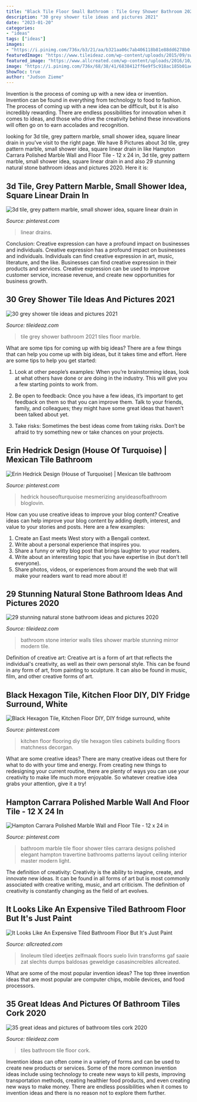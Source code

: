 ```yaml
---
title: "Black Tile Floor Small Bathroom : Tile Grey Shower Bathroom 2021 Tiles Floor Marble"
description: "30 grey shower tile ideas and pictures 2021"
date: "2023-01-20"
categories:
- "ideas"
tags: ["ideas"]
images:
- "https://i.pinimg.com/736x/b3/21/aa/b321aa06c7ab406118b81e88dd6278b0--bathroom-tile-designs-bathroom-layout.jpg"
featuredImage: "https://www.tileideaz.com/wp-content/uploads/2015/09/sweet-interior-design-of-small-bathroom-cream-stone-shower-area-walls-ceiling-pendant-lighting-stone-wall-bathroom-bathroom-stunning-stone-wall-bathroom-design-inspiration.jpg"
featured_image: "https://www.allcreated.com/wp-content/uploads/2016/10/desktop-1474897883.jpg"
image: "https://i.pinimg.com/736x/68/38/41/6838412ff6e9f5c918ac185b01ae1fcb--house-of-turquoise-my-house.jpg"
ShowToc: true
author: "Judson Zieme"
---
```



Invention is the process of coming up with a new idea or invention. Invention can be found in everything from technology to food to fashion. The process of coming up with a new idea can be difficult, but it is also incredibly rewarding. There are endless possibilities for innovation when it comes to ideas, and those who drive the creativity behind these innovations will often go on to earn accolades and recognition.

	

		
looking for 3d tile, grey pattern marble, small shower idea, square linear drain in you've visit to the right page. We have 8 Pictures about 3d tile, grey pattern marble, small shower idea, square linear drain in like Hampton Carrara Polished Marble Wall and Floor Tile - 12 x 24 in, 3d tile, grey pattern marble, small shower idea, square linear drain in and also 29 stunning natural stone bathroom ideas and pictures 2020. Here it is:
		
    
## 3d Tile, Grey Pattern Marble, Small Shower Idea, Square Linear Drain In

<img loading=lazy src="https://i.pinimg.com/736x/cb/79/07/cb790708241aa21c41860b68e4c115c0.jpg" onerror="this.onerror=null;this.src='https://tse2.mm.bing.net/th?id=OIP.V3R51JFE2glgFq5WgM3cKAHaJ3&amp;pid=15.1';" alt="3d tile, grey pattern marble, small shower idea, square linear drain in">

_Source: pinterest.com_

>linear drains. 

	

Conclusion: Creative expression can have a profound impact on businesses and individuals.
Creative expression has a profound impact on businesses and individuals. Individuals can find creative expression in art, music, literature, and the like. Businesses can find creative expression in their products and services. Creative expression can be used to improve customer service, increase revenue, and create new opportunities for business growth.

    
## 30 Grey Shower Tile Ideas And Pictures 2021

<img loading=lazy src="https://www.tileideaz.com/wp-content/uploads/2015/08/1817.jpg" onerror="this.onerror=null;this.src='https://tse4.mm.bing.net/th?id=OIP.y7NCK9oLEy7LP6d8CMWudQHaLH&amp;pid=15.1';" alt="30 grey shower tile ideas and pictures 2021">

_Source: tileideaz.com_

>tile grey shower bathroom 2021 tiles floor marble. 

	

What are some tips for coming up with big ideas?
There are a few things that can help you come up with big ideas, but it takes time and effort. Here are some tips to help you get started:
1. Look at other people’s examples: When you’re brainstorming ideas, look at what others have done or are doing in the industry. This will give you a few starting points to work from.

2. Be open to feedback: Once you have a few ideas, it’s important to get feedback on them so that you can improve them. Talk to your friends, family, and colleagues; they might have some great ideas that haven’t been talked about yet.

3. Take risks: Sometimes the best ideas come from taking risks. Don’t be afraid to try something new or take chances on your projects.

    
## Erin Hedrick Design (House Of Turquoise) | Mexican Tile Bathroom

<img loading=lazy src="https://i.pinimg.com/736x/68/38/41/6838412ff6e9f5c918ac185b01ae1fcb--house-of-turquoise-my-house.jpg" onerror="this.onerror=null;this.src='https://tse4.mm.bing.net/th?id=OIP.1syFKZqfA-qkJ047PwRBigHaLH&amp;pid=15.1';" alt="Erin Hedrick Design (House of Turquoise) | Mexican tile bathroom">

_Source: pinterest.com_

>hedrick houseofturquoise mesmerizing anyideasofbathroom bloglovin. 

	

How can you use creative ideas to improve your blog content?
Creative ideas can help improve your blog content by adding depth, interest, and value to your stories and posts. Here are a few examples:
1. Create an East meets West story with a Bengali context.
2. Write about a personal experience that inspires you.
3. Share a funny or witty blog post that brings laughter to your readers.
4. Write about an interesting topic that you have expertise in (but don’t tell everyone).  
5. Share photos, videos, or experiences from around the web that will make your readers want to read more about it!

    
## 29 Stunning Natural Stone Bathroom Ideas And Pictures 2020

<img loading=lazy src="https://www.tileideaz.com/wp-content/uploads/2015/09/sweet-interior-design-of-small-bathroom-cream-stone-shower-area-walls-ceiling-pendant-lighting-stone-wall-bathroom-bathroom-stunning-stone-wall-bathroom-design-inspiration.jpg" onerror="this.onerror=null;this.src='https://tse4.mm.bing.net/th?id=OIP.LBYl2dH9DE47jf4PTbYS-gHaJ4&amp;pid=15.1';" alt="29 stunning natural stone bathroom ideas and pictures 2020">

_Source: tileideaz.com_

>bathroom stone interior walls tiles shower marble stunning mirror modern tile. 

	

Definition of creative art:
Creative art is a form of art that reflects the individual's creativity, as well as their own personal style. This can be found in any form of art, from painting to sculpture. It can also be found in music, film, and other creative forms of art.

    
## Black Hexagon Tile, Kitchen Floor DIY, DIY Fridge Surround, White

<img loading=lazy src="https://i.pinimg.com/736x/41/f4/39/41f4398b3cf299bb82130aaa4ece1873.jpg" onerror="this.onerror=null;this.src='https://tse3.mm.bing.net/th?id=OIP.cU1DtTsEj4fQn3WmcalksAHaLH&amp;pid=15.1';" alt="Black Hexagon Tile, Kitchen Floor DIY, DIY fridge surround, white">

_Source: pinterest.com_

>kitchen floor flooring diy tile hexagon tiles cabinets building floors matchness decorgan. 

	

What are some creative ideas?
There are many creative ideas out there for what to do with your time and energy. From creating new things to redesigning your current routine, there are plenty of ways you can use your creativity to make life much more enjoyable. So whatever creative idea grabs your attention, give it a try!

    
## Hampton Carrara Polished Marble Wall And Floor Tile - 12 X 24 In

<img loading=lazy src="https://i.pinimg.com/736x/b3/21/aa/b321aa06c7ab406118b81e88dd6278b0--bathroom-tile-designs-bathroom-layout.jpg" onerror="this.onerror=null;this.src='https://tse3.mm.bing.net/th?id=OIP.3U5jXd2dmfzFZBsXNG1zMwHaLN&amp;pid=15.1';" alt="Hampton Carrara Polished Marble Wall and Floor Tile - 12 x 24 in">

_Source: pinterest.com_

>bathroom marble tile floor shower tiles carrara designs polished elegant hampton travertine bathrooms patterns layout ceiling interior master modern light. 

	

The definition of creativity:
Creativity is the ability to imagine, create, and innovate new ideas. It can be found in all forms of art but is most commonly associated with creative writing, music, and art criticism. The definition of creativity is constantly changing as the field of art evolves.

    
## It Looks Like An Expensive Tiled Bathroom Floor But It&#039;s Just Paint

<img loading=lazy src="https://www.allcreated.com/wp-content/uploads/2016/10/desktop-1474897883.jpg" onerror="this.onerror=null;this.src='https://tse1.mm.bing.net/th?id=OIP.fYEcbPHAkynabecF-ZuvYgHaNK&amp;pid=15.1';" alt="It Looks Like An Expensive Tiled Bathroom Floor But It&#039;s Just Paint">

_Source: allcreated.com_

>linoleum tiled ideetjes zelfmaak floors suelo livin transforms gaf saaie zat slechts dumps baldosas geweldige casasincreibles allcreated. 

	

What are some of the most popular invention ideas?
The top three invention ideas that are most popular are computer chips, mobile devices, and food processors.

    
## 35 Great Ideas And Pictures Of Bathroom Tiles Cork 2020

<img loading=lazy src="https://www.tileideaz.com/wp-content/uploads/2015/11/simple-bathroom-floor-tile-ideas-e072zfjo.jpg" onerror="this.onerror=null;this.src='https://tse2.mm.bing.net/th?id=OIP.NSLNo-laLTnQ1VpUehX0CgHaFm&amp;pid=15.1';" alt="35 great ideas and pictures of bathroom tiles cork 2020">

_Source: tileideaz.com_

>tiles bathroom tile floor cork. 

	

Invention ideas can often come in a variety of forms and can be used to create new products or services. Some of the more common invention ideas include using technology to create new ways to kill pests, improving transportation methods, creating healthier food products, and even creating new ways to make money. There are endless possibilities when it comes to invention ideas and there is no reason not to explore them further.

